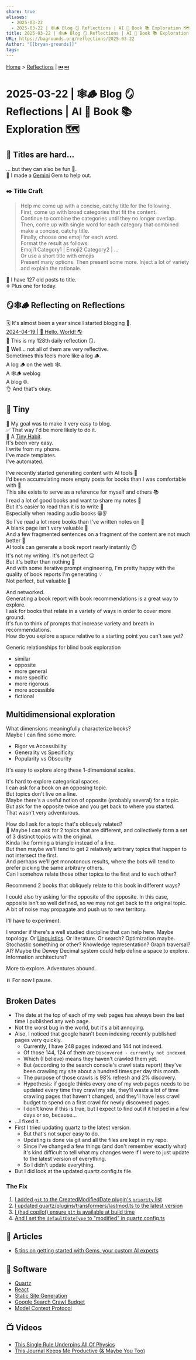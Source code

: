```yaml
---
share: true
aliases:
  - 2025-03-22
  - 2025-03-22 | 🕸🪵 Blog 🪞 Reflections | AI 🤖 Book 📚 Exploration 🗺️
title: 2025-03-22 | 🕸🪵 Blog 🪞 Reflections | AI 🤖 Book 📚 Exploration 🗺️
URL: https://bagrounds.org/reflections/2025-03-22
Author: "[[bryan-grounds]]"
tags: 
---
```

[Home](../index.md) > [Reflections](./index.md) | [⏮️](./2025-03-21.md) [⏭️](./2025-03-23.md)  
# 2025-03-22 | 🕸🪵 Blog 🪞 Reflections | AI 🤖 Book 📚 Exploration 🗺️  
## 🤔 Titles are hard...  
... but they can also be fun 🥳.  
💎 I made a [Gemini](../software/gemini.md) Gem to help out.  
  
### ✒️ Title Craft  
> Help me come up with a concise, catchy title for the following.  
> First, come up with broad categories that fit the content.  
> Continue to combine the categories until they no longer overlap.  
> Then, come up with single word for each category that combined make a concise, catchy title.  
> Finally, choose one emoji for each word.  
> Format the result as follows:  
> Emoji1 Category1 | Emoji2 Category2 | ...  
> Or use a short title with emojis  
> Present many options. Then present some more. Inject a lot of variety and explain the rationale.  
  
📜 I have 127 old posts to title.  
➕ Plus one for today.  
  
## 🪞🕸️🪵 Reflecting on Reflections  
🗓️ It's almost been a year since I started blogging 🤯.  
[2024-04-19 | 👋 Hello, World! 🌎](./2024-04-19.md)  
🧮 This is my 128th daily reflection 🪞.  
🎲 Well... not all of them are very reflective.  
Sometimes this feels more like a log 🪵.  
A log 🪵 on the web 🕸️.  
A 🕸️🪵 weblog  
A blog 🌐.  
👌 And that's okay.  
  
## 🔬 Tiny  
🎯 My goal was to make it very easy to blog.  
✅ That way I'd be more likely to do it.  
🤏 A [Tiny Habit](../books/tiny-habits.md).  
It's been very easy.  
I write from my phone.  
I've made templates.  
I've automated.  
  
I've recently started generating content with AI tools 🤖  
I'd been accumulating more empty posts for books than I was comfortable with 😬  
This site exists to serve as a reference for myself and others 📚  
I read a lot of good books and want to share my notes 📝  
But it's easier to read than it is to write 🤔  
Especially when reading audio books 😁👂  
So I've read a lot more books than I've written notes on 📖  
A blank page isn't very valuable 💸  
And a few fragmented sentences on a fragment of the content are not much better 🤯  
AI tools can generate a book report nearly instantly ⏱️  
It's not my writing. It's not perfect 😐  
But it's better than nothing 🙌  
And with some iterative prompt engineering, I'm pretty happy with the quality of book reports I'm generating 💡  
Not perfect, but valuable 💯  
  
And networked.  
Generating a book report with book recommendations is a great way to explore.  
I ask for books that relate in a variety of ways in order to cover more ground.  
It's fun to think of prompts that increase variety and breath in recommendations.  
How do you explore a space relative to a starting point you can't see yet?  
  
Generic relationships for blind book exploration  
- similar  
- opposite  
- more general  
- more specific  
- more rigorous  
- more accessible  
- fictional  
  
## Multidimensional exploration  
What dimensions meaningfully characterize books?  
Maybe I can find some more.  
- Rigor vs Accessibility  
- Generality vs Specificity  
- Popularity vs Obscurity  
  
It's easy to explore along these 1-dimensional scales.  
  
It's hard to explore categorical spaces.  
I can ask for a book on an opposing topic.  
But topics don't live on a line.  
Maybe there's a useful notion of opposite (probably several) for a topic.  
But ask for the opposite twice and you get back to where you started.  
That wasn't very adventurous.  
  
How do I ask for a topic that's obliquely related?  
🤔 Maybe I can ask for 2 topics that are different, and collectively form a set of 3 distinct topics with the original.  
Kinda like forming a triangle instead of a line.  
But then maybe we'll tend to get 2 relatively arbitrary topics that happen to not intersect the first.  
And perhaps we'll get monotonous results, where the bots will tend to prefer picking the same arbitrary others.  
Can I somehow relate those other topics to the first and to each other?  
  
Recommend 2 books that obliquely relate to this book in different ways?  
  
I could also try asking for the opposite of the opposite. In this case, opposite isn't so well defined, so we may not get back to the original topic. A bit of noise may propagate and push us to new territory.  
  
I'll have to experiment.  
  
I wonder if there's a well studied discipline that can help here. Maybe topology. Or [Linguistics](../topics/linguistics.md). Or literature. Or search? Optimization maybe. Stochastic something or other? Knowledge representation? Graph traversal? AI? Maybe the Dewey Decimal system could help define a space to explore. Information architecture?  
  
More to explore. Adventures abound.  
  
⏸️ For now I pause.  
  
## Broken Dates  
- The date at the top of each of my web pages has always been the last time I published any web page.  
- Not the worst bug in the world, but it's a bit annoying.  
- Also, I noticed that google hasn't been indexing recently published pages very quickly.  
    - Currently, I have 248 pages indexed and 144 not indexed.  
    - Of those 144, 124 of them are `Discovered - currently not indexed`.  
    - Which (I believe) means they haven't crawled them yet.  
    - But (according to the search console's crawl stats report) they've been crawling my site about a hundred times per day this month.  
    - The purpose of those crawls is 98% refresh and 2% discovery.  
    - Hypothesis: if google thinks every one of my web pages needs to be updated every time they crawl my site, they'll waste a lot of time crawling pages that haven't changed, and they'll have less crawl budget to spend on a first crawl for newly discovered pages.  
    - I don't know if this is true, but I expect to find out if it helped in a few days or so, because...  
- ...I fixed it.  
- First I tried updating quartz to the latest version.  
    - But that's not super easy to do.  
    - Updating is done via git and all the files are kept in my repo.  
    - Since I've changed a few things (and don't remember exactly what) it's kind difficult to tell what my changes were if I were to just update to the latest version of everything.  
    - So I didn't update everything.  
- But I did look at the updated quartz.config.ts file.  
  
### The Fix  
1. [I added `git` to the CreatedModifiedDate plugin's `priority` list](https://github.com/bagrounds/obsidian-github-publisher-sync/commit/7e3ef8b65742e39c3dc7d43fa74638e97ccabd3d)  
2. [I updated quartz/plugins/transformers/lastmod.ts to the latest version](https://github.com/bagrounds/obsidian-github-publisher-sync/commit/c3433bc6bd324f0ae6c65d9a6daf01dbdcc0f8ea)  
3. [I (had copilot) ensure `git` is available at build time](https://github.com/bagrounds/obsidian-github-publisher-sync/commit/b0ed0a5f5a3c777f165967e9b70cfe56d99a960b)  
4. [And I set the `defaultDateType` to "modified" in quartz.config.ts](https://github.com/bagrounds/obsidian-github-publisher-sync/commit/a60c0e87d7be89b8eaaed0b8102ca94b78a4753d)  
  
## 📄 Articles  
- [5 tips on getting started with Gems, your custom AI experts](../articles/5-tips-on-getting-started-with-gems-your-custom-ai-experts.md)  
  
## 💾 Software  
- [Quartz](../software/quartz.md)  
- [React](../software/react.md)  
- [Static Site Generation](../software/static-site-generation.md)  
- [Google Search Crawl Budget](../software/google-search-crawl-budget.md)  
- [Model Context Protocol](../software/model-context-protocol.md)  
  
## 📺 Videos  
- [This Single Rule Underpins All Of Physics](../videos/this-single-rule-underpins-all-of-physics.md)  
- [This Journal Keeps Me Productive (& Maybe You Too)](../videos/this-journal-keeps-me-productive-and-maybe-you-too.md)  
